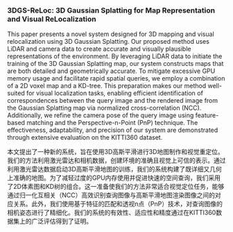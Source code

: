 ### 3DGS-ReLoc: 3D Gaussian Splatting for Map Representation and Visual ReLocalization

This paper presents a novel system designed for 3D mapping and visual relocalization using 3D Gaussian Splatting. Our proposed method uses LiDAR and camera data to create accurate and visually plausible representations of the environment. By leveraging LiDAR data to initiate the training of the 3D Gaussian Splatting map, our system constructs maps that are both detailed and geometrically accurate. To mitigate excessive GPU memory usage and facilitate rapid spatial queries, we employ a combination of a 2D voxel map and a KD-tree. This preparation makes our method well-suited for visual localization tasks, enabling efficient identification of correspondences between the query image and the rendered image from the Gaussian Splatting map via normalized cross-correlation (NCC). Additionally, we refine the camera pose of the query image using feature-based matching and the Perspective-n-Point (PnP) technique. The effectiveness, adaptability, and precision of our system are demonstrated through extensive evaluation on the KITTI360 dataset.

本文提出了一种新的系统，旨在使用3D高斯平滑进行3D地图制作和视觉重定位。我们的方法利用激光雷达和相机数据，创建环境的准确且视觉上可信的表示。通过利用激光雷达数据启动3D高斯平滑地图的训练，我们的系统构建了既详细又几何上准确的地图。为了减轻过度的GPU内存使用并促进快速的空间查询，我们采用了2D体素图和KD树的组合。这一准备使我们的方法非常适合视觉定位任务，能够通过归一化互相关（NCC）高效识别查询图像与高斯平滑地图渲染图像之间的对应关系。此外，我们使用基于特征的匹配和透视n点（PnP）技术，对查询图像的相机姿态进行了精细化。我们的系统的有效性、适应性和精度通过在KITTI360数据集上的广泛评估得到了证明。

